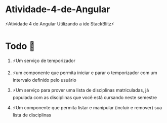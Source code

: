 # Atividade-4-de-Angular
⚡Atividade 4 de Angular Utilizando a ide StackBlitz⚡

# Todo 📝

1. ⚡Um serviço de temporizador

2. ⚡um componente que permita iniciar e parar o temporizador com um intervalo definido pelo usuário

3. ⚡Um serviço para prover uma lista de disciplinas matriculadas, já populada com as disciplinas que você está cursando neste semestre

4. ⚡Um componente que permita listar e manipular (incluir e remover) sua lista de disciplinas
